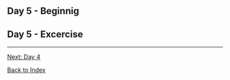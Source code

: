 ## Day 5 - Beginnig


## Day 5 - Excercise

---
[Next: Day 4](04-day04.md)

[Back to Index](index.md)